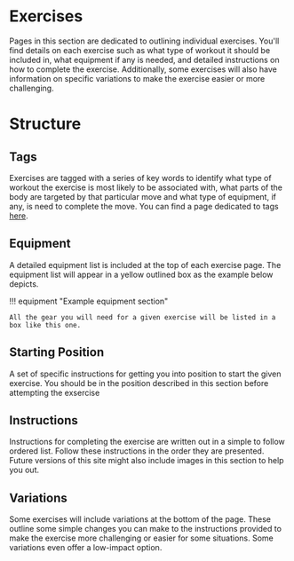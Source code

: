 # Exercises

Pages in this section are dedicated to outlining individual exercises.  You'll find details on each exercise such as what type of workout it should be included in, what equipment if any is needed, and detailed instructions on how to complete the exercise.  Additionally, some exercises will also have information on specific variations to make the exercise easier or more challenging.

# Structure

## Tags

Exercises are tagged with a series of key words to identify what type of workout the exercise is most likely to be associated with, what parts of the body are targeted by that particular move and what type of equipment, if any, is need to complete the move. You can find a page dedicated to tags [here](../about/tags.md).

## Equipment

A detailed equipment list is included at the top of each exercise page.  The equipment list will appear in a yellow outlined box as the example below depicts.

!!! equipment "Example equipment section"

    All the gear you will need for a given exercise will be listed in a box like this one.

## Starting Position

A set of specific instructions for getting you into position to start the given exercise.  You should be in the position described in this section before attempting the exsercise

## Instructions

Instructions for completing the exercise are written out in a simple to follow ordered list.  Follow these instructions in the order they are presented.  Future versions of this site might also include images in this section to help you out.

## Variations

Some exercises will include variations at the bottom of the page.  These outline some simple changes you can make to the instructions provided to make the exercise more challenging or easier for some situations.  Some variations even offer a low-impact option.